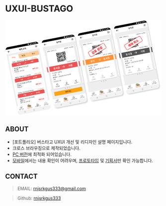 # UXUI-BUSTAGO

![BUSTAGO](./images/bustago_img.png)

## ABOUT
- [포트폴리오] 버스타고 UXUI 개선 및 리디자인 설명 페이지입니다.
- 크로스 브라우징으로 제작되었습니다.
- [PC 버전](https://rnjsrkgus333.github.io/UXUI-BUSTAGO/ "바로가기")에 최적화 되어있습니다.
- [모바일](https://rnjsrkgus333.github.io/UXUI-BUSTAGO/mobile.html "바로가기")에서는 내용 확인이 어려우며, [프로토타입](https://xd.adobe.com/view/9ac65404-7c50-4475-a4ba-f5bd237baacc-cf95/?fullscreen "바로가기") 및 [기획서](https://rnjsrkgus333.github.io/UXUI-BUSTAGO/BUSTAGO.pdf "바로가기")만 확인 가능합니다.

## CONTACT
> EMAIL: <rnjsrkgus333@gmail.com>



> Github: [rnjsrkgus333](https://github.com/rnjsrkgus333 "바로가기")
